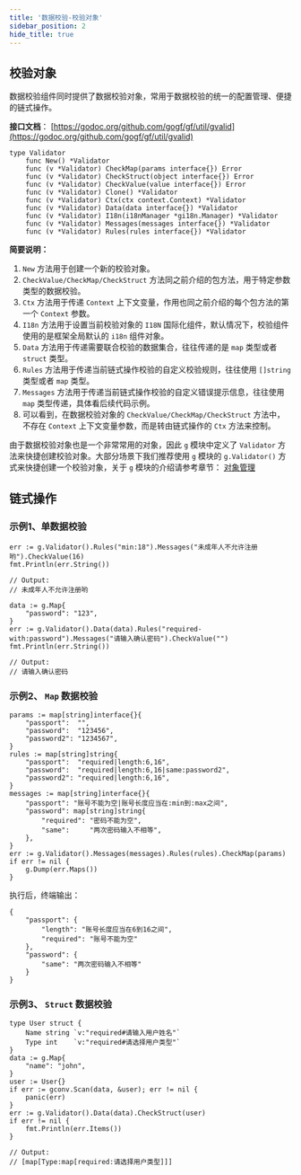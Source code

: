```yaml
---
title: '数据校验-校验对象'
sidebar_position: 2
hide_title: true
---
```


## 校验对象

数据校验组件同时提供了数据校验对象，常用于数据校验的统一的配置管理、便捷的链式操作。

**接口文档**： [https://godoc.org/github.com/gogf/gf/util/gvalid](https://godoc.org/github.com/gogf/gf/util/gvalid)

```
type Validator
    func New() *Validator
    func (v *Validator) CheckMap(params interface{}) Error
    func (v *Validator) CheckStruct(object interface{}) Error
    func (v *Validator) CheckValue(value interface{}) Error
    func (v *Validator) Clone() *Validator
    func (v *Validator) Ctx(ctx context.Context) *Validator
    func (v *Validator) Data(data interface{}) *Validator
    func (v *Validator) I18n(i18nManager *gi18n.Manager) *Validator
    func (v *Validator) Messages(messages interface{}) *Validator
    func (v *Validator) Rules(rules interface{}) *Validator
```

**简要说明：**

1. `New` 方法用于创建一个新的校验对象。
2. `CheckValue/CheckMap/CheckStruct` 方法同之前介绍的包方法，用于特定参数类型的数据校验。
3. `Ctx` 方法用于传递 `Context` 上下文变量，作用也同之前介绍的每个包方法的第一个 `Context` 参数。
4. `I18n` 方法用于设置当前校验对象的 `I18N` 国际化组件，默认情况下，校验组件使用的是框架全局默认的 `i18n` 组件对象。
5. `Data` 方法用于传递需要联合校验的数据集合，往往传递的是 `map` 类型或者 `struct` 类型。
6. `Rules` 方法用于传递当前链式操作校验的自定义校验规则，往往使用 `[]string` 类型或者 `map` 类型。
7. `Messages` 方法用于传递当前链式操作校验的自定义错误提示信息，往往使用 `map` 类型传递，具体看后续代码示例。
8. 可以看到，在数据校验对象的 `CheckValue/CheckMap/CheckStruct` 方法中，不存在 `Context` 上下文变量参数，而是转由链式操作的 `Ctx` 方法来控制。

由于数据校验对象也是一个非常常用的对象，因此 `g` 模块中定义了 `Validator` 方法来快捷创建校验对象。大部分场景下我们推荐使用 `g` 模块的 `g.Validator()` 方式来快捷创建一个校验对象，关于 `g` 模块的介绍请参考章节： [对象管理](output/goframe-v1.16-md/核心组件-重点/对象管理)

## 链式操作

### 示例1、单数据校验

```
err := g.Validator().Rules("min:18").Messages("未成年人不允许注册哟").CheckValue(16)
fmt.Println(err.String())

// Output:
// 未成年人不允许注册哟
```

```
data := g.Map{
	"password": "123",
}
err := g.Validator().Data(data).Rules("required-with:password").Messages("请输入确认密码").CheckValue("")
fmt.Println(err.String())

// Output:
// 请输入确认密码
```

### 示例2、 `Map` 数据校验

```
params := map[string]interface{}{
	"passport":  "",
	"password":  "123456",
	"password2": "1234567",
}
rules := map[string]string{
	"passport":  "required|length:6,16",
	"password":  "required|length:6,16|same:password2",
	"password2": "required|length:6,16",
}
messages := map[string]interface{}{
	"passport": "账号不能为空|账号长度应当在:min到:max之间",
	"password": map[string]string{
		"required": "密码不能为空",
		"same":     "两次密码输入不相等",
	},
}
err := g.Validator().Messages(messages).Rules(rules).CheckMap(params)
if err != nil {
	g.Dump(err.Maps())
}
```

执行后，终端输出：

```
{
    "passport": {
        "length": "账号长度应当在6到16之间",
        "required": "账号不能为空"
    },
    "password": {
        "same": "两次密码输入不相等"
    }
}
```

### 示例3、 `Struct` 数据校验

```
type User struct {
	Name string `v:"required#请输入用户姓名"`
	Type int    `v:"required#请选择用户类型"`
}
data := g.Map{
	"name": "john",
}
user := User{}
if err := gconv.Scan(data, &user); err != nil {
	panic(err)
}
err := g.Validator().Data(data).CheckStruct(user)
if err != nil {
	fmt.Println(err.Items())
}

// Output:
// [map[Type:map[required:请选择用户类型]]]
```